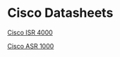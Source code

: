 # Cisco Datasheets

[Cisco ISR 4000](https://www.cisco.com/c/en/us/products/collateral/routers/4000-series-integrated-services-routers-isr/data_sheet-c78-732542.html)

[Cisco ASR 1000](https://www.cisco.com/c/en/us/products/collateral/routers/asr-1000-series-aggregation-services-routers/datasheet-c78-731632.html)